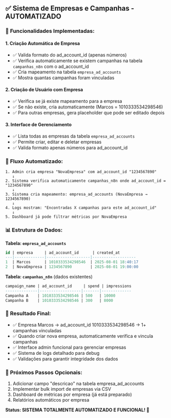 ## ✅ Sistema de Empresas e Campanhas - AUTOMATIZADO

### 🎯 **Funcionalidades Implementadas:**

#### 1. **Criação Automática de Empresa**
- ✅ Valida formato do ad_account_id (apenas números)
- ✅ Verifica automaticamente se existem campanhas na tabela `campanhas_n8n` com o ad_account_id
- ✅ Cria mapeamento na tabela `empresa_ad_accounts`
- ✅ Mostra quantas campanhas foram vinculadas

#### 2. **Criação de Usuário com Empresa**
- ✅ Verifica se já existe mapeamento para a empresa
- ✅ Se não existe, cria automaticamente (Marcos = 1010333534298546)
- ✅ Para outras empresas, gera placeholder que pode ser editado depois

#### 3. **Interface de Gerenciamento**
- ✅ Lista todas as empresas da tabela `empresa_ad_accounts`
- ✅ Permite criar, editar e deletar empresas
- ✅ Valida formato apenas números para ad_account_id

### 🔄 **Fluxo Automatizado:**

```
1. Admin cria empresa "NovaEmpresa" com ad_account_id "1234567890"
   ↓
2. Sistema verifica automaticamente campanhas_n8n onde ad_account_id = "1234567890"
   ↓ 
3. Sistema cria mapeamento: empresa_ad_accounts (NovaEmpresa → 1234567890)
   ↓
4. Logs mostram: "Encontradas X campanhas para este ad_account_id"
   ↓
5. Dashboard já pode filtrar métricas por NovaEmpresa
```

### 📊 **Estrutura de Dados:**

**Tabela: `empresa_ad_accounts`**
```sql
id | empresa     | ad_account_id      | created_at
---|-------------|-------------------|-------------------
1  | Marcos      | 1010333534298546  | 2025-08-01 18:40:17
2  | NovaEmpresa | 1234567890        | 2025-08-01 19:00:00
```

**Tabela: `campanhas_n8n`** (dados existentes)
```sql
campaign_name | ad_account_id     | spend | impressions
--------------|------------------|-------|-------------
Campanha A    | 1010333534298546 | 500   | 10000
Campanha B    | 1010333534298546 | 300   | 8000
```

### 🚀 **Resultado Final:**
- ✅ Empresa Marcos → ad_account_id 1010333534298546 → 1+ campanhas vinculadas
- ✅ Quando criar nova empresa, automaticamente verifica e vincula campanhas
- ✅ Interface admin funcional para gerenciar empresas
- ✅ Sistema de logs detalhado para debug
- ✅ Validações para garantir integridade dos dados

### 🎉 **Próximos Passos Opcionais:**
1. Adicionar campo "descricao" na tabela empresa_ad_accounts
2. Implementar bulk import de empresas via CSV
3. Dashboard de métricas por empresa (já está preparado)
4. Relatórios automáticos por empresa

**Status: SISTEMA TOTALMENTE AUTOMATIZADO E FUNCIONAL! 🎊**
